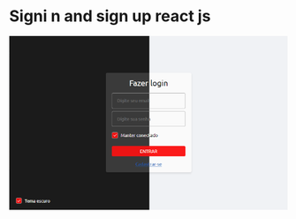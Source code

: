 # Signi n and sign up react js

<p align="center">
  <img src="https://raw.githubusercontent.com/lvsouza/signin-signup-react-js/master/docs/Login-dark-light.png" />
</p>
